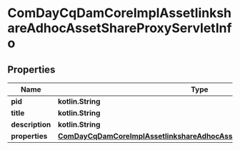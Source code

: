 
# ComDayCqDamCoreImplAssetlinkshareAdhocAssetShareProxyServletInfo

## Properties
Name | Type | Description | Notes
------------ | ------------- | ------------- | -------------
**pid** | **kotlin.String** |  |  [optional]
**title** | **kotlin.String** |  |  [optional]
**description** | **kotlin.String** |  |  [optional]
**properties** | [**ComDayCqDamCoreImplAssetlinkshareAdhocAssetShareProxyServletProperties**](ComDayCqDamCoreImplAssetlinkshareAdhocAssetShareProxyServletProperties.md) |  |  [optional]



